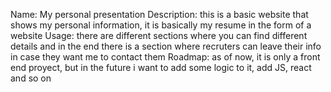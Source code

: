 Name: My personal presentation
Description: this is a basic website that shows my personal information, it is basically my resume in the form of a website
Usage: there are different sections where you can find different details and in the end there is a section where recruters can leave their info in case they want me to contact them 
Roadmap: as of now, it is only a front end proyect, but in the future i want to add some logic to it, add JS, react and so on

